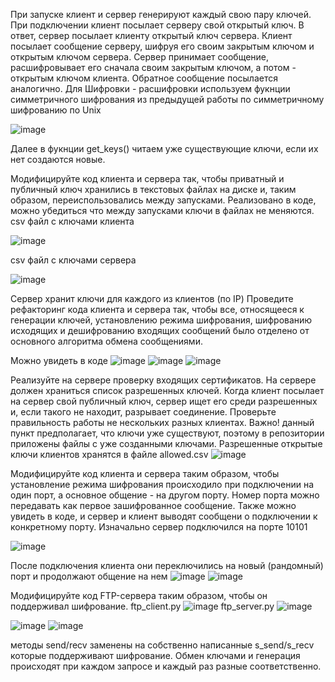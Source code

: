 При запуске клиент и сервер генерируют каждый свою пару ключей. При подключении клиент посылает серверу свой открытый ключ. В ответ, сервер посылает клиенту открытый ключ сервера. Клиент посылает сообщение серверу, шифруя его своим закрытым ключом и открытым ключом сервера. Сервер принимает сообщение, расшифровывает его сначала своим закрытым ключом, а потом - открытым ключом клиента. Обратное сообщение посылается аналогично. Для Шифровки - расшифровки используем фукнции симметричного шифрования из предыдущей работы по симметричному шифрованию по Unix

![image](https://user-images.githubusercontent.com/90453727/144818521-520bd80f-d825-48ea-ab53-83beb57b5bbb.png)

Далее в фукнции get_keys() читаем уже существующие ключи, если их нет создаются новые.

Модифицируйте код клиента и сервера так, чтобы приватный и публичный ключ хранились в текстовых файлах на диске и, таким образом, переиспользовались между запусками. Реализовано в коде, можно убедиться что между запусками ключи в файлах не меняются. csv файл с ключами клиента

![image](https://user-images.githubusercontent.com/90453727/144818613-5bdb7635-0034-476b-9c3a-a751960dac49.png)

csv файл с ключами сервера

![image](https://user-images.githubusercontent.com/90453727/144818676-bce27921-e7d1-4949-aa0b-ab6fe4d131d4.png)

Сервер хранит ключи для каждого из клиентов (по IP) Проведите рефакторинг кода клиента и сервера так, чтобы все, относящееся к генерации ключей, установлению режима шифрования, шифрованию исходящих и дешифрованию входящих сообщений было отделено от основного алгоритма обмена сообщениями.

Можно увидеть в коде
![image](https://user-images.githubusercontent.com/90453727/144818833-de97e3f4-0c14-469c-8fe6-62e8525e33a0.png)
![image](https://user-images.githubusercontent.com/90453727/144818859-1947d50f-b14d-4d8f-8b3a-917938470f22.png)
![image](https://user-images.githubusercontent.com/90453727/144818911-299d951c-a804-4e4d-9e36-13455917955c.png)


Реализуйте на сервере проверку входящих сертификатов. На сервере должен храниться список разрешенных ключей. Когда клиент посылает на сервер свой публичный ключ, сервер ищет его среди разрешенных и, если такого не находит, разрывает соединение. Проверьте правильность работы не нескольких разных клиентах. Важно! данный пункт предполагает, что ключи уже существуют, поэтому в репозитории приложены файлы с уже созданными ключами. Разрешенные открытые ключи клиентов хранятся в файле allowed.csv
![image](https://user-images.githubusercontent.com/90453727/144818954-0e164751-725a-4f8d-8bb0-c55b43877bd7.png)


Модифицируйте код клиента и сервера таким образом, чтобы установление режима шифрования происходило при подключении на один порт, а основное общение - на другом порту. Номер порта можно передавать как первое зашифрованное сообщение. Также можно увидеть в коде, и сервер и клиент выводят сообщени о подключении к конкретному порту. Изначально сервер подключился на порте 10101

![image](https://user-images.githubusercontent.com/90453727/144819041-9e1cc893-059d-48ea-b517-ac8dd3513d90.png)


После подключения клиента они переключились на новый (рандомный) порт и продолжают общение на нем
![image](https://user-images.githubusercontent.com/90453727/144819072-93306ee1-fe60-43c4-8790-a84737799a63.png)
![image](https://user-images.githubusercontent.com/90453727/144819149-f0ff662b-31c0-4ce0-b127-a7483aca2050.png)


Модифицируйте код FTP-сервера таким образом, чтобы он поддерживал шифрование.
ftp_client.py
![image](https://user-images.githubusercontent.com/90453727/144820044-1caef197-9ab6-4635-8388-3ed1c5c4e8da.png)
ftp_server.py
![image](https://user-images.githubusercontent.com/90453727/144820116-6a1f0dc1-d147-4972-b78c-f2d49c0e377c.png)


![image](https://user-images.githubusercontent.com/90453727/144819732-b8614a92-170f-4ffa-8930-cd8bf786b828.png)
![image](https://user-images.githubusercontent.com/90453727/144819810-6d237633-fd0a-4e84-a132-1f1b3538f92c.png)


методы send/recv заменены на собственно написанные s_send/s_recv которые поддерживают шифрование. Обмен ключами и генерация происходят при каждом запросе и каждый раз разные соответственно.
